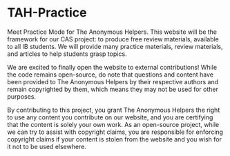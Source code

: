 # TAH-Practice

Meet Practice Mode for The Anonymous Helpers. This website will be the framework for our CAS project: to produce free review materials, available to all IB students. We will provide many practice materials, review materials, and articles to help students grasp topics.

We are excited to finally open the website to external contributions! While the code remains open-source, do note that questions and content have been provided to The Anonymous Helpers by their respective authors and remain copyrighted by them, which means they may not be used for other purposes. 

By contributing to this project, you grant The Anonymous Helpers the right to use any content you contribute on our website, and you are certifying that the content is solely your own work. As an open-source project, while we can try to assist with copyright claims, you are responsible for enforcing copyright claims if your content is stolen from the website and you wish for it not to be used elsewhere.
